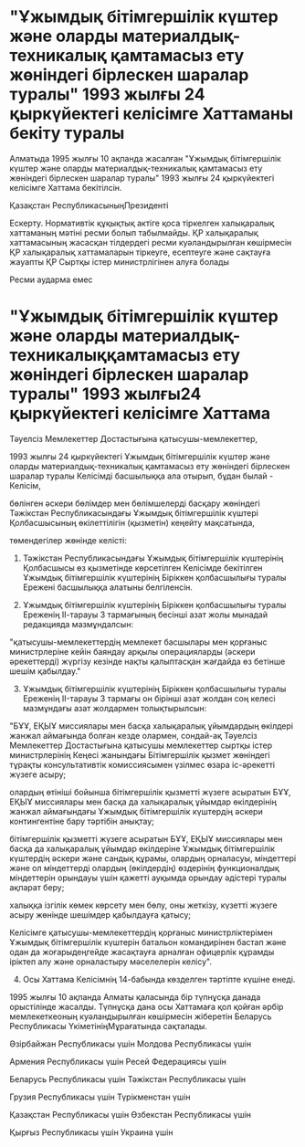 # "Ұжымдық бітімгершілік күштер және оларды материалдық-техникалық қамтамасыз ету жөніндегі бірлескен шаралар туралы" 1993 жылғы 24 қыркүйектегі келісімге Хаттаманы бекіту туралы

Алматыда 1995 жылғы 10 ақпанда жасалған "Ұжымдық бітімгершілік күштер және оларды материалдық-техникалық қамтамасыз ету жөніндегі бірлескен шаралар туралы" 1993 жылғы 24 қыркүйектегі келісімге Хаттама бекітілсін.

Қазақстан РеспубликасыныңПрезиденті

Ескерту. Нормативтік құқықтық актіге қоса тіркелген халықаралық хаттаманың мәтіні ресми болып табылмайды. ҚР халықаралық хаттамасының жасасқан тілдердегі ресми куәландырылған көшірмесін ҚР халықаралық хаттамаларын тіркеуге, есептеуге және сақтауға жауапты ҚР Сыртқы істер министрлігінен алуға болады

Ресми аударма емес

# "Ұжымдық бітімгершілік күштер және оларды материалдық-техникалыққамтамасыз ету жөніндегі бірлескен шаралар туралы" 1993 жылғы24 қыркүйектегі келісімге Хаттама

Тәуелсiз Мемлекеттер Достастығына қатысушы-мемлекеттер,

1993 жылғы 24 қыркүйектегi Ұжымдық бiтiмгершiлiк күштер және оларды материалдық-техникалық қамтамасыз ету жөнiндегi бiрлескен шаралар туралы Келiсiмдi басшылыққа ала отырып, бұдан былай - Келiсiм,

бөлiнген әскери бөлiмдер мен бөлiмшелердi басқару жөнiндегi Тәжiкстан Республикасындағы Ұжымдық бiтiмгершiлiк күштерi Қолбасшысының өкiлеттiлiгiн (қызметiн) кеңейту мақсатында,

төмендегiлер жөнiнде келiстi:

1. Тәжiкстан Республикасындағы Ұжымдық бiтiмгершiлiк күштерiнiң Қолбасшысы өз қызметiнде көрсетiлген Келiсiмде бекiтiлген Ұжымдық бiтiмгершiлiк күштерiнiң Бiрiккен қолбасшылығы туралы Ереженi басшылыққа алатыны белгiленсiн.

2. Ұжымдық бiтiмгершiлiк күштерiнiң Бiрiккен қолбасшылығы туралы Ереженiң ІІ-тарауы 3 тармағының бесiншi азат жолы мынадай редакцияда мазмұндалсын:

"қатысушы-мемлекеттердiң мемлекет басшылары мен қорғаныс министрлерiне кейiн баяндау арқылы операцияларды (әскери әрекеттердi) жүргiзу кезiнде нақты қалыптасқан жағдайда өз бетiнше шешiм қабылдау."

3. Ұжымдық бiтiмгершiлiк күштерiнiң Бiрiккен қолбасшылығы туралы Ереженiң II-тарауы 3 тармағы он бiрiншi азат жолдан соң келесi мазмұндағы азат жолдармен толықтырылсын:

"БҰҰ, ЕҚЫҰ миссиялары мен басқа халықаралық ұйымдардың өкiлдерi жанжал аймағында болған кезде олармен, сондай-ақ Тәуелсiз Мемлекеттер Достастығына қатысушы мемлекеттер сыртқы iстер министрлерiнiң Кеңесi жанындағы Бiтiмгершiлiк қызмет жөнiндегi тұрақты консультативтiк комиссиясымен үзiлмес өзара iс-әрекеттi жүзеге асыру;

олардың өтiнiшi бойынша бiтiмгершiлiк қызметтi жүзеге асыратын БҰҰ, ЕҚЫҰ миссиялары мен басқа да халықаралық ұйымдар өкiлдерiнiң жанжал аймағындағы Ұжымдық бiтiмгершiлiк күштердiң әскери контингентiне бару тәртiбiн анықтау;

бітімгершілік қызметті жүзеге асыратын БҰҰ, ЕҚЫҰ миссиялары мен басқа да халықаралық ұйымдар өкілдеріне Ұжымдық бітімгершілік күштердің әскери және сандық құрамы, олардың орналасуы, міндеттері және ол міндеттерді олардың (өкілдердің) өздерінің функционалдық міндеттерін орындауы үшін қажетті ауқымда орындау әдістері туралы ақпарат беру;

халыққа ізгілік көмек көрсету мен бөлу, оны жеткізу, күзетті жүзеге асыру жөнінде шешімдер қабылдауға қатысу;

Келісімге қатысушы-мемлекеттердің қорғаныс министрліктерімен Ұжымдық бітімгершілік күштерін батальон командирінен бастап және одан да жоғарыдеңгейде жасақтауға арналған офицерлік құрамды іріктеп алу және орналастыру мәселелерін келісу".

4. Осы Хаттама Келісімнің 14-бабында көзделген тәртіпте күшіне енеді.

1995 жылғы 10 ақпанда Алматы қаласында бір түпнұсқа данада орыстілінде жасалды. Түпнұсқа дана осы Хаттамаға қол қойған әрбір мемлекеткеоның куәландырылған көшірмесін жіберетін Беларусь Республикасы ҮкіметініңМұрағатында сақталады.

Әзірбайжан Республикасы үшін        Молдова Республикасы үшін

Армения Республикасы үшін           Ресей Федерациясы үшін

Беларусь Республикасы үшін          Тәжікстан Республикасы үшін

Грузия Республикасы үшін            Түрікменстан үшін

Қазақстан Республикасы үшін         Өзбекстан Республикасы үшін

Қырғыз Республикасы үшін            Украина үшін

